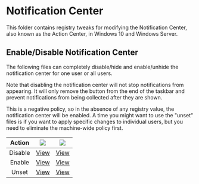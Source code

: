 # Notification Center

This folder contains registry tweaks for modifying the Notification Center, also known as the Action Center, in Windows 10 and Windows Server.

## Enable/Disable Notification Center

The following files can completely disable/hide and enable/unhide the notification center for one user or all users.

Note that disabling the notification center will not stop notifications from appearing.  It will only remove the button from the end of the taskbar and prevent notifications from being collected after they are shown.

This is a negative policy, so in the absence of any registry value, the notification center will be enabled.  A time you might want to use the "unset" files is if you want to apply specific changes to individual users, but you need to eliminate the machine-wide policy first.

| Action | ![](https://img.shields.io/badge/Scope-Machine-orange) | ![](https://img.shields.io/badge/Scope-User-blue) |
| :--: | :--: | :--: |
| Disable | [View](NotificationCenter-machine-disable.reg) | [View](NotificationCenter-user-disable.reg)
| Enable | [View](NotificationCenter-machine-enable.reg) | [View](NotificationCenter-user-enable.reg)
| Unset | [View](NotificationCenter-machine-unset.reg) | [View](NotificationCenter-user-unset.reg)
